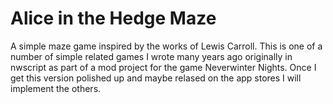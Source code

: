 # Alice in the Hedge Maze

A simple maze game inspired by the works of Lewis Carroll.  This is one of a number of simple related games I wrote many years ago originally in nwscript as part of a mod project for the game Neverwinter Nights.  Once  I get this version polished up and maybe relased on the app stores I will implement the others. 
 

